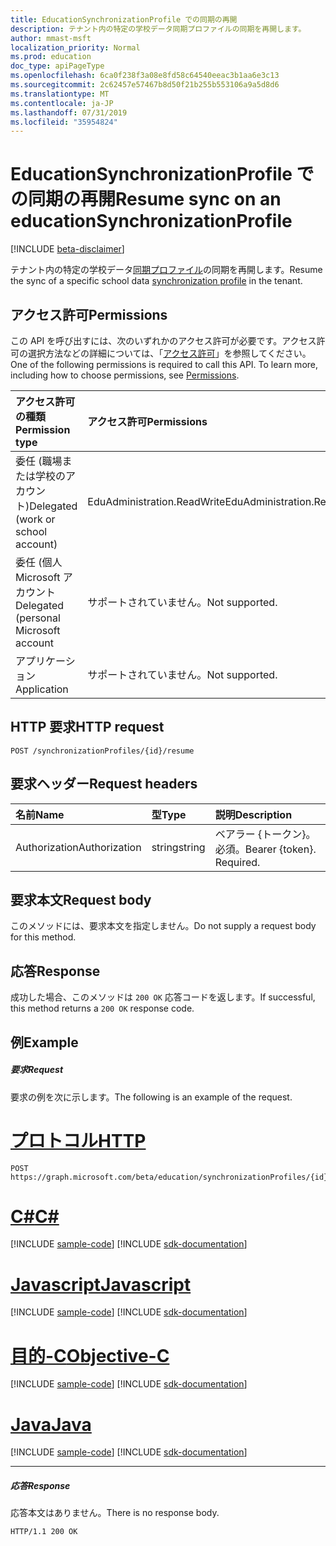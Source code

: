 ```yaml
---
title: EducationSynchronizationProfile での同期の再開
description: テナント内の特定の学校データ同期プロファイルの同期を再開します。
author: mmast-msft
localization_priority: Normal
ms.prod: education
doc_type: apiPageType
ms.openlocfilehash: 6ca0f238f3a08e8fd58c64540eeac3b1aa6e3c13
ms.sourcegitcommit: 2c62457e57467b8d50f21b255b553106a9a5d8d6
ms.translationtype: MT
ms.contentlocale: ja-JP
ms.lasthandoff: 07/31/2019
ms.locfileid: "35954824"
---
```

# <a name="resume-sync-on-an-educationsynchronizationprofile"></a><span data-ttu-id="90f01-103">EducationSynchronizationProfile での同期の再開</span><span class="sxs-lookup"><span data-stu-id="90f01-103">Resume sync on an educationSynchronizationProfile</span></span>

[!INCLUDE [beta-disclaimer](../../includes/beta-disclaimer.md)]

<span data-ttu-id="90f01-104">テナント内の特定の学校データ[同期プロファイル](../resources/educationsynchronizationprofile.md)の同期を再開します。</span><span class="sxs-lookup"><span data-stu-id="90f01-104">Resume the sync of a specific school data [synchronization profile](../resources/educationsynchronizationprofile.md) in the tenant.</span></span>

## <a name="permissions"></a><span data-ttu-id="90f01-105">アクセス許可</span><span class="sxs-lookup"><span data-stu-id="90f01-105">Permissions</span></span>
<span data-ttu-id="90f01-p101">この API を呼び出すには、次のいずれかのアクセス許可が必要です。アクセス許可の選択方法などの詳細については、「[アクセス許可](/graph/permissions-reference)」を参照してください。</span><span class="sxs-lookup"><span data-stu-id="90f01-p101">One of the following permissions is required to call this API. To learn more, including how to choose permissions, see [Permissions](/graph/permissions-reference).</span></span>

| <span data-ttu-id="90f01-108">アクセス許可の種類</span><span class="sxs-lookup"><span data-stu-id="90f01-108">Permission type</span></span> | <span data-ttu-id="90f01-109">アクセス許可</span><span class="sxs-lookup"><span data-stu-id="90f01-109">Permissions</span></span> |
|:-----------|:----------|
| <span data-ttu-id="90f01-110">委任 (職場または学校のアカウント)</span><span class="sxs-lookup"><span data-stu-id="90f01-110">Delegated (work or school account)</span></span> | <span data-ttu-id="90f01-111">EduAdministration.ReadWrite</span><span class="sxs-lookup"><span data-stu-id="90f01-111">EduAdministration.ReadWrite</span></span> |
|<span data-ttu-id="90f01-112">委任 (個人 Microsoft アカウント</span><span class="sxs-lookup"><span data-stu-id="90f01-112">Delegated (personal Microsoft account</span></span>|<span data-ttu-id="90f01-113">サポートされていません。</span><span class="sxs-lookup"><span data-stu-id="90f01-113">Not supported.</span></span>|
|<span data-ttu-id="90f01-114">アプリケーション</span><span class="sxs-lookup"><span data-stu-id="90f01-114">Application</span></span>|<span data-ttu-id="90f01-115">サポートされていません。</span><span class="sxs-lookup"><span data-stu-id="90f01-115">Not supported.</span></span>|

## <a name="http-request"></a><span data-ttu-id="90f01-116">HTTP 要求</span><span class="sxs-lookup"><span data-stu-id="90f01-116">HTTP request</span></span>
<!-- { "blockType": "ignored" } -->
```http
POST /synchronizationProfiles/{id}/resume
```

## <a name="request-headers"></a><span data-ttu-id="90f01-117">要求ヘッダー</span><span class="sxs-lookup"><span data-stu-id="90f01-117">Request headers</span></span>
| <span data-ttu-id="90f01-118">名前</span><span class="sxs-lookup"><span data-stu-id="90f01-118">Name</span></span>       | <span data-ttu-id="90f01-119">型</span><span class="sxs-lookup"><span data-stu-id="90f01-119">Type</span></span> | <span data-ttu-id="90f01-120">説明</span><span class="sxs-lookup"><span data-stu-id="90f01-120">Description</span></span>|
|:-----------|:------|:----------|
| <span data-ttu-id="90f01-121">Authorization</span><span class="sxs-lookup"><span data-stu-id="90f01-121">Authorization</span></span>  | <span data-ttu-id="90f01-122">string</span><span class="sxs-lookup"><span data-stu-id="90f01-122">string</span></span>  | <span data-ttu-id="90f01-p102">ベアラー {トークン}。必須。</span><span class="sxs-lookup"><span data-stu-id="90f01-p102">Bearer {token}. Required.</span></span>  |

## <a name="request-body"></a><span data-ttu-id="90f01-125">要求本文</span><span class="sxs-lookup"><span data-stu-id="90f01-125">Request body</span></span>
<span data-ttu-id="90f01-126">このメソッドには、要求本文を指定しません。</span><span class="sxs-lookup"><span data-stu-id="90f01-126">Do not supply a request body for this method.</span></span>
## <a name="response"></a><span data-ttu-id="90f01-127">応答</span><span class="sxs-lookup"><span data-stu-id="90f01-127">Response</span></span>
<span data-ttu-id="90f01-128">成功した場合、このメソッドは `200 OK` 応答コードを返します。</span><span class="sxs-lookup"><span data-stu-id="90f01-128">If successful, this method returns a `200 OK` response code.</span></span>

## <a name="example"></a><span data-ttu-id="90f01-129">例</span><span class="sxs-lookup"><span data-stu-id="90f01-129">Example</span></span>
##### <a name="request"></a><span data-ttu-id="90f01-130">要求</span><span class="sxs-lookup"><span data-stu-id="90f01-130">Request</span></span>
<span data-ttu-id="90f01-131">要求の例を次に示します。</span><span class="sxs-lookup"><span data-stu-id="90f01-131">The following is an example of the request.</span></span>

# <a name="httptabhttp"></a>[<span data-ttu-id="90f01-132">プロトコル</span><span class="sxs-lookup"><span data-stu-id="90f01-132">HTTP</span></span>](#tab/http)
<!-- {
  "blockType": "request",
  "name": "post_educationSynchronizationProfile_resume"
}-->
```http
POST https://graph.microsoft.com/beta/education/synchronizationProfiles/{id}/resume
```
# <a name="ctabcsharp"></a>[<span data-ttu-id="90f01-133">C#</span><span class="sxs-lookup"><span data-stu-id="90f01-133">C#</span></span>](#tab/csharp)
[!INCLUDE [sample-code](../includes/snippets/csharp/post-educationsynchronizationprofile-resume-csharp-snippets.md)]
[!INCLUDE [sdk-documentation](../includes/snippets/snippets-sdk-documentation-link.md)]

# <a name="javascripttabjavascript"></a>[<span data-ttu-id="90f01-134">Javascript</span><span class="sxs-lookup"><span data-stu-id="90f01-134">Javascript</span></span>](#tab/javascript)
[!INCLUDE [sample-code](../includes/snippets/javascript/post-educationsynchronizationprofile-resume-javascript-snippets.md)]
[!INCLUDE [sdk-documentation](../includes/snippets/snippets-sdk-documentation-link.md)]

# <a name="objective-ctabobjc"></a>[<span data-ttu-id="90f01-135">目的-C</span><span class="sxs-lookup"><span data-stu-id="90f01-135">Objective-C</span></span>](#tab/objc)
[!INCLUDE [sample-code](../includes/snippets/objc/post-educationsynchronizationprofile-resume-objc-snippets.md)]
[!INCLUDE [sdk-documentation](../includes/snippets/snippets-sdk-documentation-link.md)]

# <a name="javatabjava"></a>[<span data-ttu-id="90f01-136">Java</span><span class="sxs-lookup"><span data-stu-id="90f01-136">Java</span></span>](#tab/java)
[!INCLUDE [sample-code](../includes/snippets/java/post-educationsynchronizationprofile-resume-java-snippets.md)]
[!INCLUDE [sdk-documentation](../includes/snippets/snippets-sdk-documentation-link.md)]

---


##### <a name="response"></a><span data-ttu-id="90f01-137">応答</span><span class="sxs-lookup"><span data-stu-id="90f01-137">Response</span></span>

<span data-ttu-id="90f01-138">応答本文はありません。</span><span class="sxs-lookup"><span data-stu-id="90f01-138">There is no response body.</span></span>

<!-- {
  "blockType": "response",
  "name": "post_educationSynchronizationProfile_resume"
}-->
```http
HTTP/1.1 200 OK
```
<!-- uuid: 8fcb5dbc-d5aa-4681-8e31-b001d5168d79 
2015-10-25 14:57:30 UTC -->
<!-- {
  "type": "#page.annotation",
  "description": "Example",
  "keywords": "",
  "section": "documentation",
  "tocPath": "",
  "suppressions": [
  ]
}-->
